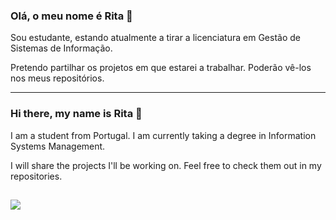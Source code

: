 ### Olá, o meu nome é Rita 👋

Sou estudante, estando atualmente a tirar a licenciatura em Gestão de Sistemas de Informação.

Pretendo partilhar os projetos em que estarei a trabalhar. Poderão vê-los nos meus repositórios.

---


### Hi there, my name is Rita 👋

I am a student from Portugal. I am currently taking a degree in Information Systems Management.

I will share the projects I'll be working on. Feel free to check them out in my repositories.
##
<a href="https://www.linkedin.com/in/ritagrodrigues/" target="_blank"><img src="https://img.shields.io/badge/LinkedIn-0077B5?style=for-the-badge&logo=linkedin&logoColor=white"></a>

<!--
<img height="30" width="30" src="https://github.com/ritarodrigues08/ritarodrigues08/assets/116383011/a4d22ce9-14c8-4293-81f5-5a6f4525f045">
-->
